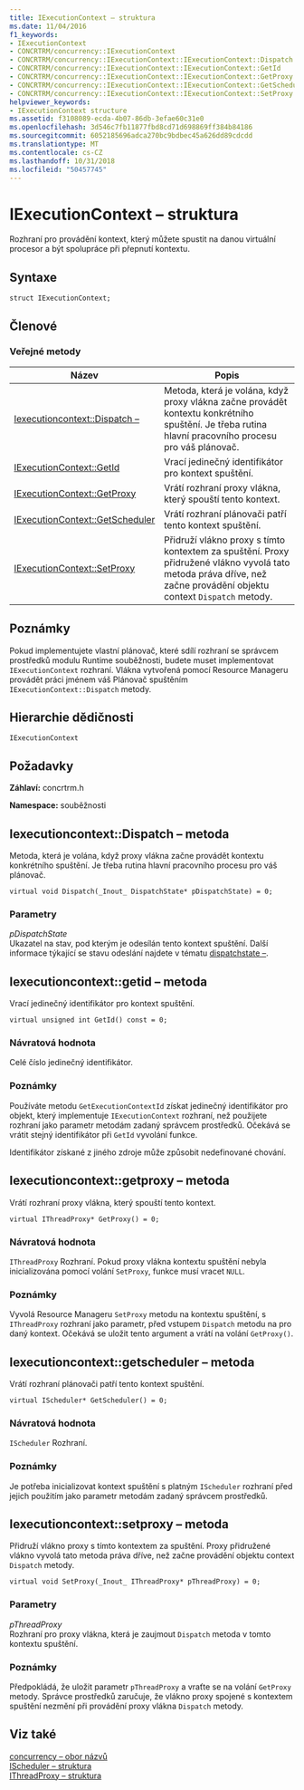 ```yaml
---
title: IExecutionContext – struktura
ms.date: 11/04/2016
f1_keywords:
- IExecutionContext
- CONCRTRM/concurrency::IExecutionContext
- CONCRTRM/concurrency::IExecutionContext::IExecutionContext::Dispatch
- CONCRTRM/concurrency::IExecutionContext::IExecutionContext::GetId
- CONCRTRM/concurrency::IExecutionContext::IExecutionContext::GetProxy
- CONCRTRM/concurrency::IExecutionContext::IExecutionContext::GetScheduler
- CONCRTRM/concurrency::IExecutionContext::IExecutionContext::SetProxy
helpviewer_keywords:
- IExecutionContext structure
ms.assetid: f3108089-ecda-4b07-86db-3efae60c31e0
ms.openlocfilehash: 3d546c7fb11877fbd8cd71d698869ff384b84186
ms.sourcegitcommit: 6052185696adca270bc9bdbec45a626dd89cdcdd
ms.translationtype: MT
ms.contentlocale: cs-CZ
ms.lasthandoff: 10/31/2018
ms.locfileid: "50457745"
---
```

# <a name="iexecutioncontext-structure"></a>IExecutionContext – struktura

Rozhraní pro provádění kontext, který můžete spustit na danou virtuální procesor a být spolupráce při přepnutí kontextu.

## <a name="syntax"></a>Syntaxe

```
struct IExecutionContext;
```

## <a name="members"></a>Členové

### <a name="public-methods"></a>Veřejné metody

|Název|Popis|
|----------|-----------------|
|[Iexecutioncontext::Dispatch –](#dispatch)|Metoda, která je volána, když proxy vlákna začne provádět kontextu konkrétního spuštění. Je třeba rutina hlavní pracovního procesu pro váš plánovač.|
|[IExecutionContext::GetId](#getid)|Vrací jedinečný identifikátor pro kontext spuštění.|
|[IExecutionContext::GetProxy](#getproxy)|Vrátí rozhraní proxy vlákna, který spouští tento kontext.|
|[IExecutionContext::GetScheduler](#getscheduler)|Vrátí rozhraní plánovači patří tento kontext spuštění.|
|[IExecutionContext::SetProxy](#setproxy)|Přidruží vlákno proxy s tímto kontextem za spuštění. Proxy přidružené vlákno vyvolá tato metoda práva dříve, než začne provádění objektu context `Dispatch` metody.|

## <a name="remarks"></a>Poznámky

Pokud implementujete vlastní plánovač, které sdílí rozhraní se správcem prostředků modulu Runtime souběžnosti, budete muset implementovat `IExecutionContext` rozhraní. Vlákna vytvořená pomocí Resource Manageru provádět práci jménem váš Plánovač spuštěním `IExecutionContext::Dispatch` metody.

## <a name="inheritance-hierarchy"></a>Hierarchie dědičnosti

`IExecutionContext`

## <a name="requirements"></a>Požadavky

**Záhlaví:** concrtrm.h

**Namespace:** souběžnosti

##  <a name="dispatch"></a>  Iexecutioncontext::Dispatch – metoda

Metoda, která je volána, když proxy vlákna začne provádět kontextu konkrétního spuštění. Je třeba rutina hlavní pracovního procesu pro váš plánovač.

```
virtual void Dispatch(_Inout_ DispatchState* pDispatchState) = 0;
```

### <a name="parameters"></a>Parametry

*pDispatchState*<br/>
Ukazatel na stav, pod kterým je odesílán tento kontext spuštění. Další informace týkající se stavu odeslání najdete v tématu [dispatchstate –](dispatchstate-structure.md).

##  <a name="getid"></a>  Iexecutioncontext::getid – metoda

Vrací jedinečný identifikátor pro kontext spuštění.

```
virtual unsigned int GetId() const = 0;
```

### <a name="return-value"></a>Návratová hodnota

Celé číslo jedinečný identifikátor.

### <a name="remarks"></a>Poznámky

Používáte metodu `GetExecutionContextId` získat jedinečný identifikátor pro objekt, který implementuje `IExecutionContext` rozhraní, než použijete rozhraní jako parametr metodám zadaný správcem prostředků. Očekává se vrátit stejný identifikátor při `GetId` vyvolání funkce.

Identifikátor získané z jiného zdroje může způsobit nedefinované chování.

##  <a name="getproxy"></a>  Iexecutioncontext::getproxy – metoda

Vrátí rozhraní proxy vlákna, který spouští tento kontext.

```
virtual IThreadProxy* GetProxy() = 0;
```

### <a name="return-value"></a>Návratová hodnota

`IThreadProxy` Rozhraní. Pokud proxy vlákna kontextu spuštění nebyla inicializována pomocí volání `SetProxy`, funkce musí vracet `NULL`.

### <a name="remarks"></a>Poznámky

Vyvolá Resource Manageru `SetProxy` metodu na kontextu spuštění, s `IThreadProxy` rozhraní jako parametr, před vstupem `Dispatch` metodu na pro daný kontext. Očekává se uložit tento argument a vrátí na volání `GetProxy()`.

##  <a name="getscheduler"></a>  Iexecutioncontext::getscheduler – metoda

Vrátí rozhraní plánovači patří tento kontext spuštění.

```
virtual IScheduler* GetScheduler() = 0;
```

### <a name="return-value"></a>Návratová hodnota

`IScheduler` Rozhraní.

### <a name="remarks"></a>Poznámky

Je potřeba inicializovat kontext spuštění s platným `IScheduler` rozhraní před jejich použitím jako parametr metodám zadaný správcem prostředků.

##  <a name="setproxy"></a>  Iexecutioncontext::setproxy – metoda

Přidruží vlákno proxy s tímto kontextem za spuštění. Proxy přidružené vlákno vyvolá tato metoda práva dříve, než začne provádění objektu context `Dispatch` metody.

```
virtual void SetProxy(_Inout_ IThreadProxy* pThreadProxy) = 0;
```

### <a name="parameters"></a>Parametry

*pThreadProxy*<br/>
Rozhraní pro proxy vlákna, která je zaujmout `Dispatch` metoda v tomto kontextu spuštění.

### <a name="remarks"></a>Poznámky

Předpokládá, že uložit parametr `pThreadProxy` a vraťte se na volání `GetProxy` metody. Správce prostředků zaručuje, že vlákno proxy spojené s kontextem spuštění nezmění při provádění proxy vlákna `Dispatch` metody.

## <a name="see-also"></a>Viz také

[concurrency – obor názvů](concurrency-namespace.md)<br/>
[IScheduler – struktura](ischeduler-structure.md)<br/>
[IThreadProxy – struktura](ithreadproxy-structure.md)
